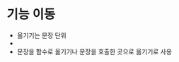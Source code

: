 # 기능 이동

- 옮기기는 문장 단위
- 
- 문장을 함수로 옮기기나 문장을 호출한 곳으로 옮기기로 사용
<!--stackedit_data:
eyJoaXN0b3J5IjpbOTUyNjk5MTExLC0xNDgwMjY2Mzg4LC0xOD
kyMDE0OTAzXX0=
-->